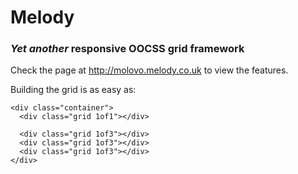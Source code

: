 # Melody

### *Yet another* responsive OOCSS grid framework

Check the page at <http://molovo.melody.co.uk> to view the features.

Building the grid is as easy as:

    <div class="container">
      <div class="grid 1of1"></div>

      <div class="grid 1of3"></div>
      <div class="grid 1of3"></div>
      <div class="grid 1of3"></div>
    </div>
